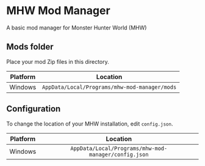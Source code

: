 # MHW Mod Manager

A basic mod manager for Monster Hunter World (MHW)

## Mods folder

Place your mod Zip files in this directory.

| Platform |                   Location                    |
| -------- | :-------------------------------------------: |
| Windows  | `AppData/Local/Programs/mhw-mod-manager/mods` |

## Configuration

To change the location of your MHW installation, edit `config.json`.

| Platform |                         Location                          |
| -------- | :-------------------------------------------------------: |
| Windows  | `AppData/Local/Programs/mhw-mod-manager/config.json` |
